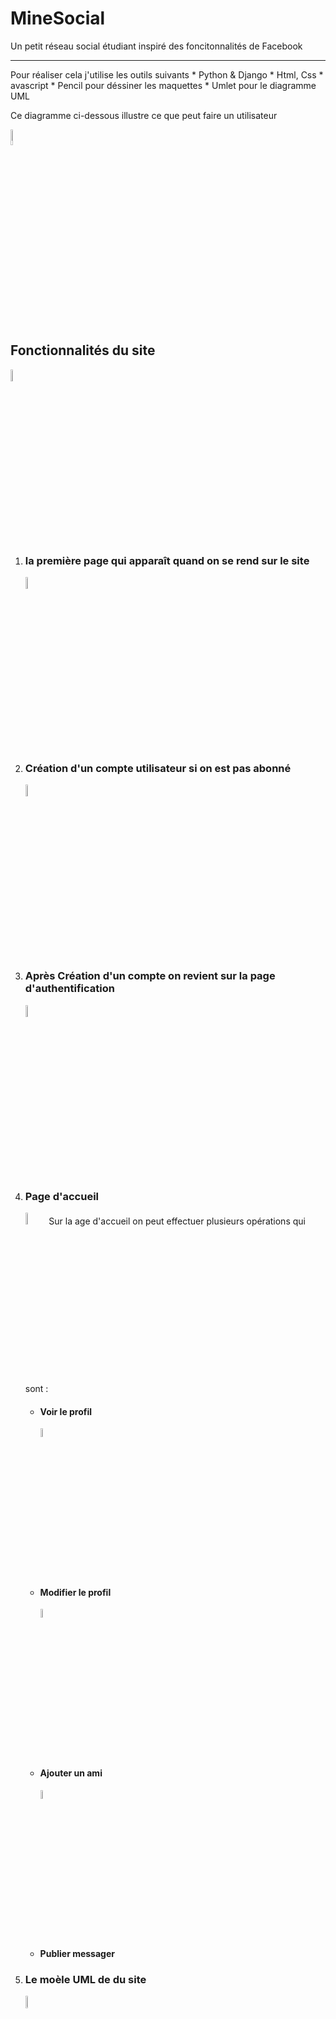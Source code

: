 <h1> MineSocial </h1>
Un petit réseau social étudiant inspiré des foncitonnalités de Facebook
<hr/>
Pour réaliser cela j'utilise les outils suivants
* Python & Django
* Html, Css
* avascript
* Pencil pour déssiner les maquettes
* Umlet pour le diagramme UML

<p> Ce diagramme ci-dessous  illustre ce que peut faire un utilisateur </p>
<img weight="8%" height="8%" src="https://github.com/mlaminebah/MineSocial/blob/main/internaute.png"/>

<h2> Fonctionnalités du site </h2>
<p>
    <img weight="7%" height="7%" src="https://github.com/mlaminebah/MineSocial/blob/main/minesocial.png"/>
</p>
<p>
    <ol>
        <li>
            <h3>la première page qui apparaît quand on se rend sur le site </h3>
            <img weight="7%" height="7%" src="https://github.com/mlaminebah/MineSocial/blob/main/authentificationecran.png"/>
        </li>
        <li>
            <h3>Création d'un compte utilisateur si on est pas abonné</h3>
            <img weight="7%" height="7%" src="https://github.com/mlaminebah/MineSocial/blob/main/creationC.png"/>
        </li>
        <li>
            <h3>Après Création d'un compte on revient sur la page d'authentification</h3>
            <img weight="7%" height="7%" src="https://github.com/mlaminebah/MineSocial/blob/main/authentificationecran.png"/>
        </li>
        <li>
           <h3>Page d'accueil</h3>
           <img weight="7%" height="7%" src="https://github.com/mlaminebah/MineSocial/blob/main/accueil.png"/>
            Sur la age d'accueil on peut effectuer plusieurs opérations qui sont :
            <ul>
                <li><h4>Voir le profil
                    </h4><img weight="6%" height="6%" src="https://github.com/mlaminebah/MineSocial/blob/main/affichage.png"/>
                </li>
                <li><h4>Modifier le profil</h4>
                    <img weight="6%" height="6%" src="https://github.com/mlaminebah/MineSocial/blob/main/modif.png"/>
                </li>
                <li><h4>Ajouter un ami</h4>
                    <img weight="6%" height="6%" src="https://github.com/mlaminebah/MineSocial/blob/main/ajoutFriend.png"/>
                </li>
                <li><h4>Publier messager</h4>
            </ul>
        </li>
        <li>
            <h3>Le moèle UML de du site </h3>
            <img weight="7%" height="7%" src="https://github.com/mlaminebah/MineSocial/blob/main/diagramme.png"/>
        </li>
    </ol>
</p>